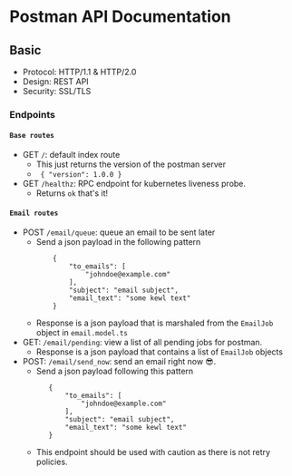 # Postman API Documentation

## Basic
- Protocol: HTTP/1.1 & HTTP/2.0
- Design: REST API
- Security: SSL/TLS

### Endpoints
#### `Base routes`
- GET `/`: default index route
    - This just returns the version of the postman server
    - ``` { "version": 1.0.0 }```
- GET `/healthz`: RPC endpoint for kubernetes liveness probe.
    - Returns `ok` that's it!

#### `Email routes`
- POST `/email/queue`: queue an email to be sent later
    - Send a json payload in the following pattern
        ```
            {
                "to_emails": [
                    "johndoe@example.com"
                ],
                "subject": "email subject",
                "email_text": "some kewl text"
            }
        ```
    - Response is a json payload that is marshaled from the `EmailJob` object in `email.model.ts`
- GET: `/email/pending`: view a list of all pending jobs for postman.
    - Response is a json payload that contains a list of `EmailJob` objects
- POST: `/email/send_now`: send an email right now 😎.
    - Send a json payload following this pattern
         ```
            {
                "to_emails": [
                    "johndoe@example.com"
                ],
                "subject": "email subject",
                "email_text": "some kewl text"
            }
        ```
    - This endpoint should be used with caution as there is not retry policies.